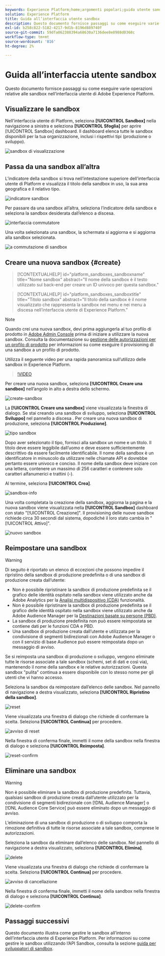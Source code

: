 ```yaml
---
keywords: Experience Platform;home;argomenti popolari;guida utente sandbox;guida sandbox
solution: Experience Platform
title: Guida all’interfaccia utente sandbox
description: Questo documento fornisce passaggi su come eseguire varie operazioni relative alle sandbox nell’interfaccia utente di Adobe Experience Platform.
exl-id: b258c822-5182-4217-9d1b-8196d889740f
source-git-commit: 59dfa862388394a68630a7136dee8e8988d0368c
workflow-type: tm+mt
source-wordcount: '816'
ht-degree: 2%

---
```


# Guida all’interfaccia utente sandbox

Questo documento fornisce passaggi su come eseguire varie operazioni relative alle sandbox nell’interfaccia utente di Adobe Experience Platform.

## Visualizzare le sandbox

Nell’interfaccia utente di Platform, seleziona **[!UICONTROL Sandbox]** nella navigazione a sinistra e seleziona **[!UICONTROL Sfoglia]** per aprire [!UICONTROL Sandbox] dashboard. Il dashboard elenca tutte le sandbox disponibili per la tua organizzazione, inclusi i rispettivi tipi (produzione o sviluppo).

![sandbox di visualizzazione](../images/ui/view-sandboxes.png)

## Passa da una sandbox all’altra

L’indicatore della sandbox si trova nell’intestazione superiore dell’interfaccia utente di Platform e visualizza il titolo della sandbox in uso, la sua area geografica e il relativo tipo.

![indicatore sandbox](../images/ui/sandbox-indicator.png)

Per passare da una sandbox all’altra, seleziona l’indicatore della sandbox e seleziona la sandbox desiderata dall’elenco a discesa.

![interfaccia commutatore](../images/ui/switcher-interface.png)

Una volta selezionata una sandbox, la schermata si aggiorna e si aggiorna alla sandbox selezionata.

![a commutazione di sandbox](../images/ui/sandbox-switched.png)

## Creare una nuova sandbox {#create}

>[!CONTEXTUALHELP]
>id="platform_sandboxes_sandboxname"
>title="Nome sandbox"
>abstract="Il nome della sandbox è il testo utilizzato sul back-end per creare un ID univoco per questa sandbox."

>[!CONTEXTUALHELP]
>id="platform_sandboxes_sandboxtitle"
>title="Titolo sandbox"
>abstract="Il titolo della sandbox è il nome visualizzato che rappresenta la sandbox nei menu e nei menu a discesa nell’interfaccia utente di Experience Platform."

>[!NOTE]
>
>Quando crei una nuova sandbox, devi prima aggiungerla al tuo profilo di prodotto in [Adobe Admin Console](https://adminconsole.adobe.com/) prima di iniziare a utilizzare la nuova sandbox. Consulta la documentazione su [gestione delle autorizzazioni per un profilo di prodotto](../../access-control/ui/permissions.md) per informazioni su come eseguire il provisioning di una sandbox a un profilo di prodotto.

Utilizza il seguente video per una rapida panoramica sull’utilizzo delle sandbox in Experience Platform.

>[!VIDEO](https://video.tv.adobe.com/v/29838/?quality=12&learn=on)

Per creare una nuova sandbox, seleziona **[!UICONTROL Creare una sandbox]** nell’angolo in alto a destra dello schermo.

![create-sandbox](../images/ui/create-sandbox.png)

La **[!UICONTROL Creare una sandbox]** viene visualizzata la finestra di dialogo. Se stai creando una sandbox di sviluppo, seleziona **[!UICONTROL Sviluppo]** nel pannello a discesa . Per creare una nuova sandbox di produzione, seleziona **[!UICONTROL Produzione]**.

![tipo sandbox](../images/ui/sandbox-type.png)

Dopo aver selezionato il tipo, fornisci alla sandbox un nome e un titolo. Il titolo deve essere leggibile dall’uomo e deve essere sufficientemente descrittivo da essere facilmente identificabile. Il nome della sandbox è un identificatore in minuscolo da utilizzare nelle chiamate API e dovrebbe pertanto essere univoco e conciso. Il nome della sandbox deve iniziare con una lettera, contenere un massimo di 256 caratteri e contenere solo caratteri alfanumerici e trattini (-).

Al termine, seleziona **[!UICONTROL Crea]**.

![sandbox-info](../images/ui/sandbox-info.png)

Una volta completata la creazione della sandbox, aggiorna la pagina e la nuova sandbox viene visualizzata nella **[!UICONTROL Sandbox]** dashboard con stato &quot;[!UICONTROL Creazione]&quot;. Il provisioning delle nuove sandbox richiede circa 30 secondi dal sistema, dopodiché il loro stato cambia in &quot;[!UICONTROL Attivo]&quot;.

![nuovo sandbox](../images/ui/new-sandbox.png)

## Reimpostare una sandbox

>[!WARNING]
>
>Di seguito è riportato un elenco di eccezioni che possono impedire il ripristino della sandbox di produzione predefinita o di una sandbox di produzione creata dall’utente: <ul><li>Non è possibile ripristinare la sandbox di produzione predefinita se il grafico delle identità ospitato nella sandbox viene utilizzato anche da Adobe Analytics per la [Analisi multidispositivo (CDA)](https://experienceleague.adobe.com/docs/analytics/components/cda/overview.html?lang=it) funzionalità.</li><li>Non è possibile ripristinare la sandbox di produzione predefinita se il grafico delle identità ospitato nella sandbox viene utilizzato anche da Adobe Audience Manager per la [Destinazioni basate su persone (PBD)](https://experienceleague.adobe.com/docs/audience-manager/user-guide/features/destinations/people-based/people-based-destinations-overview.html?lang=it).</li><li>La sandbox di produzione predefinita non può essere reimpostata se contiene dati per le funzioni CDA e PBD.</li><li>Una sandbox di produzione creata dall’utente e utilizzata per la condivisione di segmenti bidirezionali con Adobe Audience Manager o con il servizio di base Audience può essere reimpostata dopo un messaggio di avviso.</li></ul>

Se si reimposta una sandbox di produzione o sviluppo, vengono eliminate tutte le risorse associate a tale sandbox (schemi, set di dati e così via), mantenendo il nome della sandbox e le relative autorizzazioni. Questa sandbox &quot;pulita&quot; continua a essere disponibile con lo stesso nome per gli utenti che vi hanno accesso.

Seleziona la sandbox da reimpostare dall’elenco delle sandbox. Nel pannello di navigazione a destra visualizzato, seleziona **[!UICONTROL Ripristino della sandbox]**.

![reset](../images/ui/reset.png)

Viene visualizzata una finestra di dialogo che richiede di confermare la scelta. Seleziona **[!UICONTROL Continua]** per procedere.

![avviso di reset](../images/ui/reset-warning.png)

Nella finestra di conferma finale, immetti il nome della sandbox nella finestra di dialogo e seleziona **[!UICONTROL Reimposta]**.

![reset-confirm](../images/ui/reset-confirm.png)

## Eliminare una sandbox

>[!WARNING]
>
>Non è possibile eliminare la sandbox di produzione predefinita. Tuttavia, qualsiasi sandbox di produzione creata dall’utente utilizzato per la condivisione di segmenti bidirezionale con [!DNL Audience Manager] o [!DNL Audience Core Service] può essere eliminato dopo un messaggio di avviso.

L’eliminazione di una sandbox di produzione o di sviluppo comporta la rimozione definitiva di tutte le risorse associate a tale sandbox, comprese le autorizzazioni.

Seleziona la sandbox da eliminare dall’elenco delle sandbox. Nel pannello di navigazione a destra visualizzato, seleziona **[!UICONTROL Elimina]**.

![delete](../images/ui/delete.png)

Viene visualizzata una finestra di dialogo che richiede di confermare la scelta. Seleziona **[!UICONTROL Continua]** per procedere.

![avviso di cancellazione](../images/ui/delete-warning.png)

Nella finestra di conferma finale, immetti il nome della sandbox nella finestra di dialogo e seleziona  **[!UICONTROL Continua]**.

![delete-confirm](../images/ui/delete-confirm.png)

## Passaggi successivi

Questo documento illustra come gestire le sandbox all’interno dell’interfaccia utente di Experience Platform. Per informazioni su come gestire le sandbox utilizzando l’API Sandbox, consulta la sezione [guida per sviluppatori di sandbox](../api/getting-started.md).
